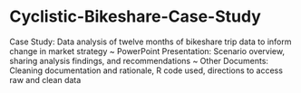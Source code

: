 # Cyclistic-Bikeshare-Case-Study
Case Study: Data analysis of twelve months of bikeshare trip data to inform change in market strategy 
~ PowerPoint Presentation: Scenario overview, sharing analysis findings, and recommendations 
~ Other Documents: Cleaning documentation and rationale, R code used, directions to access raw and clean data 
